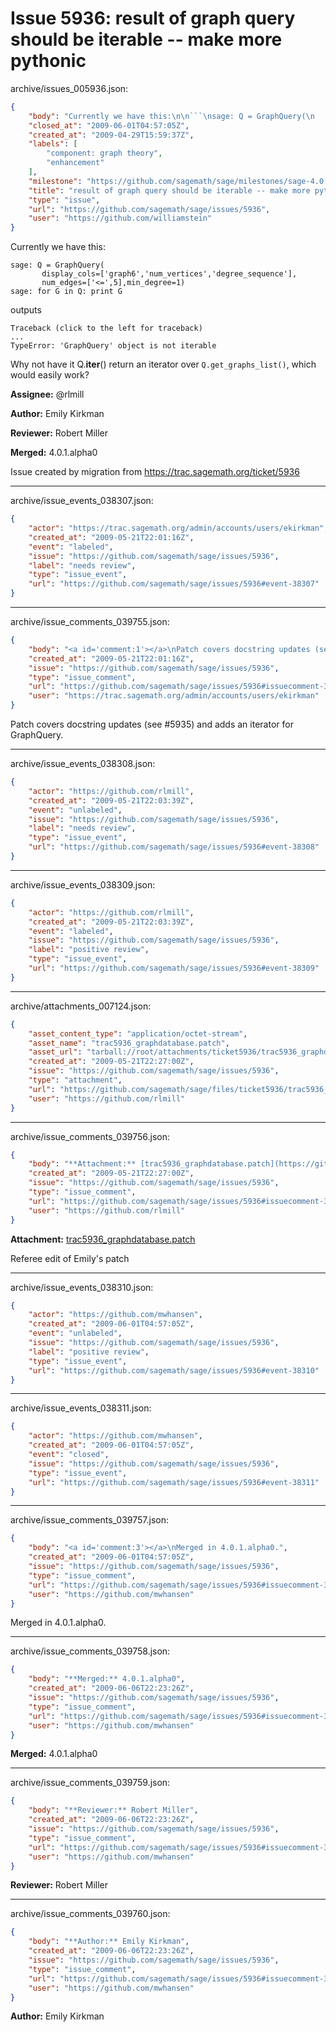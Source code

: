 # Issue 5936: result of graph query should be iterable -- make more pythonic

archive/issues_005936.json:
```json
{
    "body": "Currently we have this:\n\n```\nsage: Q = GraphQuery(\n       display_cols=['graph6','num_vertices','degree_sequence'],\n       num_edges=['<=',5],min_degree=1)\nsage: for G in Q: print G\n```\noutputs\n\n```\nTraceback (click to the left for traceback)\n...\nTypeError: 'GraphQuery' object is not iterable\n```\n\nWhy not have it Q.__iter__() return an iterator over `Q.get_graphs_list()`, which would easily work?\n\n\n**Assignee:** @rlmill\n\n**Author:** Emily Kirkman\n\n**Reviewer:** Robert Miller\n\n**Merged:** 4.0.1.alpha0\n\nIssue created by migration from https://trac.sagemath.org/ticket/5936\n\n",
    "closed_at": "2009-06-01T04:57:05Z",
    "created_at": "2009-04-29T15:59:37Z",
    "labels": [
        "component: graph theory",
        "enhancement"
    ],
    "milestone": "https://github.com/sagemath/sage/milestones/sage-4.0.1",
    "title": "result of graph query should be iterable -- make more pythonic",
    "type": "issue",
    "url": "https://github.com/sagemath/sage/issues/5936",
    "user": "https://github.com/williamstein"
}
```
Currently we have this:

```
sage: Q = GraphQuery(
       display_cols=['graph6','num_vertices','degree_sequence'],
       num_edges=['<=',5],min_degree=1)
sage: for G in Q: print G
```
outputs

```
Traceback (click to the left for traceback)
...
TypeError: 'GraphQuery' object is not iterable
```

Why not have it Q.__iter__() return an iterator over `Q.get_graphs_list()`, which would easily work?


**Assignee:** @rlmill

**Author:** Emily Kirkman

**Reviewer:** Robert Miller

**Merged:** 4.0.1.alpha0

Issue created by migration from https://trac.sagemath.org/ticket/5936





---

archive/issue_events_038307.json:
```json
{
    "actor": "https://trac.sagemath.org/admin/accounts/users/ekirkman",
    "created_at": "2009-05-21T22:01:16Z",
    "event": "labeled",
    "issue": "https://github.com/sagemath/sage/issues/5936",
    "label": "needs review",
    "type": "issue_event",
    "url": "https://github.com/sagemath/sage/issues/5936#event-38307"
}
```



---

archive/issue_comments_039755.json:
```json
{
    "body": "<a id='comment:1'></a>\nPatch covers docstring updates (see #5935) and adds an iterator for GraphQuery.",
    "created_at": "2009-05-21T22:01:16Z",
    "issue": "https://github.com/sagemath/sage/issues/5936",
    "type": "issue_comment",
    "url": "https://github.com/sagemath/sage/issues/5936#issuecomment-39755",
    "user": "https://trac.sagemath.org/admin/accounts/users/ekirkman"
}
```

<a id='comment:1'></a>
Patch covers docstring updates (see #5935) and adds an iterator for GraphQuery.



---

archive/issue_events_038308.json:
```json
{
    "actor": "https://github.com/rlmill",
    "created_at": "2009-05-21T22:03:39Z",
    "event": "unlabeled",
    "issue": "https://github.com/sagemath/sage/issues/5936",
    "label": "needs review",
    "type": "issue_event",
    "url": "https://github.com/sagemath/sage/issues/5936#event-38308"
}
```



---

archive/issue_events_038309.json:
```json
{
    "actor": "https://github.com/rlmill",
    "created_at": "2009-05-21T22:03:39Z",
    "event": "labeled",
    "issue": "https://github.com/sagemath/sage/issues/5936",
    "label": "positive review",
    "type": "issue_event",
    "url": "https://github.com/sagemath/sage/issues/5936#event-38309"
}
```



---

archive/attachments_007124.json:
```json
{
    "asset_content_type": "application/octet-stream",
    "asset_name": "trac5936_graphdatabase.patch",
    "asset_url": "tarball://root/attachments/ticket5936/trac5936_graphdatabase.patch",
    "created_at": "2009-05-21T22:27:00Z",
    "issue": "https://github.com/sagemath/sage/issues/5936",
    "type": "attachment",
    "url": "https://github.com/sagemath/sage/files/ticket5936/trac5936_graphdatabase.patch",
    "user": "https://github.com/rlmill"
}
```



---

archive/issue_comments_039756.json:
```json
{
    "body": "**Attachment:** [trac5936_graphdatabase.patch](https://github.com/sagemath/sage/files/ticket5936/trac5936_graphdatabase.patch)\n\nReferee edit of Emily's patch",
    "created_at": "2009-05-21T22:27:00Z",
    "issue": "https://github.com/sagemath/sage/issues/5936",
    "type": "issue_comment",
    "url": "https://github.com/sagemath/sage/issues/5936#issuecomment-39756",
    "user": "https://github.com/rlmill"
}
```

**Attachment:** [trac5936_graphdatabase.patch](https://github.com/sagemath/sage/files/ticket5936/trac5936_graphdatabase.patch)

Referee edit of Emily's patch



---

archive/issue_events_038310.json:
```json
{
    "actor": "https://github.com/mwhansen",
    "created_at": "2009-06-01T04:57:05Z",
    "event": "unlabeled",
    "issue": "https://github.com/sagemath/sage/issues/5936",
    "label": "positive review",
    "type": "issue_event",
    "url": "https://github.com/sagemath/sage/issues/5936#event-38310"
}
```



---

archive/issue_events_038311.json:
```json
{
    "actor": "https://github.com/mwhansen",
    "created_at": "2009-06-01T04:57:05Z",
    "event": "closed",
    "issue": "https://github.com/sagemath/sage/issues/5936",
    "type": "issue_event",
    "url": "https://github.com/sagemath/sage/issues/5936#event-38311"
}
```



---

archive/issue_comments_039757.json:
```json
{
    "body": "<a id='comment:3'></a>\nMerged in 4.0.1.alpha0.",
    "created_at": "2009-06-01T04:57:05Z",
    "issue": "https://github.com/sagemath/sage/issues/5936",
    "type": "issue_comment",
    "url": "https://github.com/sagemath/sage/issues/5936#issuecomment-39757",
    "user": "https://github.com/mwhansen"
}
```

<a id='comment:3'></a>
Merged in 4.0.1.alpha0.



---

archive/issue_comments_039758.json:
```json
{
    "body": "**Merged:** 4.0.1.alpha0",
    "created_at": "2009-06-06T22:23:26Z",
    "issue": "https://github.com/sagemath/sage/issues/5936",
    "type": "issue_comment",
    "url": "https://github.com/sagemath/sage/issues/5936#issuecomment-39758",
    "user": "https://github.com/mwhansen"
}
```

**Merged:** 4.0.1.alpha0



---

archive/issue_comments_039759.json:
```json
{
    "body": "**Reviewer:** Robert Miller",
    "created_at": "2009-06-06T22:23:26Z",
    "issue": "https://github.com/sagemath/sage/issues/5936",
    "type": "issue_comment",
    "url": "https://github.com/sagemath/sage/issues/5936#issuecomment-39759",
    "user": "https://github.com/mwhansen"
}
```

**Reviewer:** Robert Miller



---

archive/issue_comments_039760.json:
```json
{
    "body": "**Author:** Emily Kirkman",
    "created_at": "2009-06-06T22:23:26Z",
    "issue": "https://github.com/sagemath/sage/issues/5936",
    "type": "issue_comment",
    "url": "https://github.com/sagemath/sage/issues/5936#issuecomment-39760",
    "user": "https://github.com/mwhansen"
}
```

**Author:** Emily Kirkman
